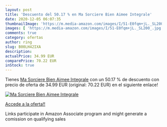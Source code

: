 ```yaml
---
layout: post
title: 'Descuento del 50.17 % en Ma Sorciere Bien Aimee Integrale'
date: 2020-12-05 06:07:35
thumbnailImage: 'https://m.media-amazon.com/images/I/51-E0fqm+jL._SL200_.jpg'
images: [ 'https://m.media-amazon.com/images/I/51-E0fqm+jL._SL200_.jpg' ]
comments: true
category: ofertas
author: ring
slug: B00LH42IXA
description:
actualPrice: 34.99 EUR
comparePrice: 70.22 EUR
inStock: true
---
```


Tienes [Ma Sorciere Bien Aimee Integrale](https://www.amazon.fr/dp/B00LH42IXA/?tag=tolees0d-21) con un 50.17 % de descuento con precio de oferta de 34.99 EUR (original: 70.22 EUR) en el siguiente enlace!

[![Ma Sorciere Bien Aimee Integrale](https://m.media-amazon.com/images/I/51-E0fqm+jL._SL200_.jpg)](https://www.amazon.fr/dp/B00LH42IXA/?tag=tolees0d-21)

[Accede a la oferta!!](https://www.amazon.fr/dp/B00LH42IXA/?tag=tolees0d-21)

Links participate in Amazon Associate program and might generate a comission on qualifying sales


